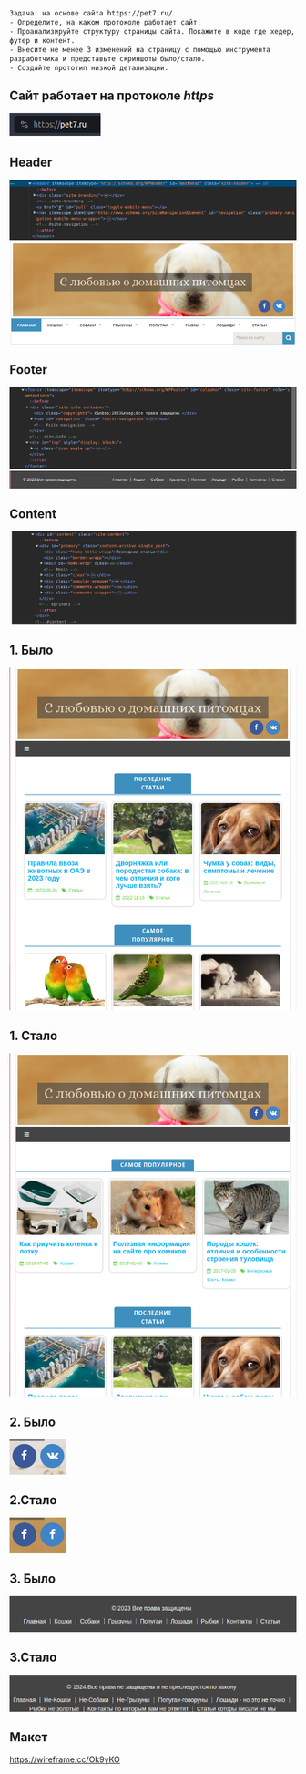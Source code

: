 ``` 
Задача: на основе сайта https://pet7.ru/
- Определите, на каком протоколе работает сайт.
- Проанализируйте структуру страницы сайта. Покажите в коде где хедер, футер и контент.
- Внесите не менее 3 изменений на страницу с помощью инструмента разработчика и представьте скриншоты было/стало.
- Создайте прототип низкой детализации. 
```
## Сайт работает на протоколе *https*

![Protokol](image.png)

## Header
![Header](image-2.png)
![Header see](image-3.png)

## Footer
![Footer](image-1.png)
![Footer see](image-4.png)

## Content
![Content](image-5.png)

## 1. Было
![Alt text](image-6.png)
## 1. Стало
![Alt text](image-7.png)
## 2. Было
![Alt text](image-9.png)
## 2.Стало
![Alt text](image-8.png)

## 3. Было
![Alt text](image-10.png)

## 3.Стало
![Alt text](image-11.png)

## Макет
https://wireframe.cc/Ok9yKO